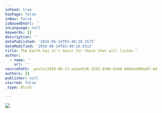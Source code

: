 ```yaml
---
inFeed: true
hasPage: false
inNav: false
isBasedOnUrl: ''
inLanguage: null
keywords: []
description: ''
datePublished: '2016-06-14T03:40:29.357Z'
dateModified: '2016-06-14T03:40:16.831Z'
title: The Earth has it's music for those that will listen."
author:
  - name: ''
    url: ''
sourcePath: _posts/2016-06-13-aa3ae536-1592-450b-b246-84b4aa906a6f.md
authors: []
publisher: null
starred: false
_type: Blurb

---
```

![](https://the-grid-user-content.s3-us-west-2.amazonaws.com/1910816f-1c9c-42de-9f4d-e0ff44d2815e.jpg)